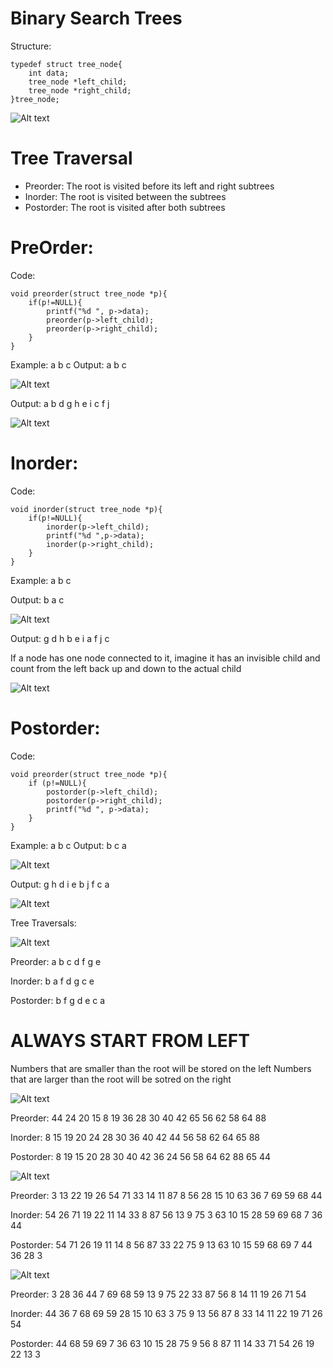 # Binary Search Trees

Structure:

    typedef struct tree_node{
        int data;
        tree_node *left_child;
        tree_node *right_child;
    }tree_node;

![Alt text](image.png)

Tree Traversal
=

- Preorder: The root is visited before its left and right subtrees
- Inorder: The root is visited between the subtrees
- Postorder: The root is visited after both subtrees

PreOrder:
=

Code:

    void preorder(struct tree_node *p){
        if(p!=NULL){
            printf("%d ", p->data);
            preorder(p->left_child);
            preorder(p->right_child);
        }
    }

Example:
    a
   b c
Output: a b c

![Alt text](image-1.png)

Output: a b d g h e i c f j

![Alt text](image-2.png)


Inorder:
=

Code:

    void inorder(struct tree_node *p){
        if(p!=NULL){
            inorder(p->left_child);
            printf("%d ",p->data);
            inorder(p->right_child);
        }
    }

Example:
    a
   b c

Output: b a c

![Alt text](image-1.png)

Output: g d h b e i a f j c

If a node has one node connected to it, imagine it has an invisible child and count from the left back up and down to the actual child

![Alt text](image-4.png)

Postorder:
=

Code:

    void preorder(struct tree_node *p){
        if (p!=NULL){
            postorder(p->left_child);
            postorder(p->right_child);
            printf("%d ", p->data);
        }
    }

Example:
    a
   b c
Output: b c a

![Alt text](image-1.png)

Output: g h d i e b j f c a

![Alt text](image-3.png)

Tree Traversals:

![Alt text](image-5.png)

Preorder: a b c d f g e

Inorder: b a f d g c e

Postorder: b f g d e c a


# ALWAYS START FROM LEFT

Numbers that are smaller than the root will be stored on the left
Numbers that are larger than the root will be sotred on the right


![Alt text](image-6.png)

Preorder: 44 24 20 15 8 19 36 28 30 40 42 65 56 62 58 64 88

Inorder: 8 15 19 20 24 28 30 36 40 42 44 56 58 62 64 65 88

Postorder: 8 19 15 20 28 30 40 42 36 24 56 58 64 62 88 65 44

![Alt text](image-7.png)

Preorder: 3 13 22 19 26 54 71 33 14 11 87 8 56 28 15 10 63 36 7 69 59 68 44

Inorder: 54 26 71 19 22 11 14 33 8 87 56 13 9 75 3 63 10 15 28 59 69 68 7 36 44 

Postorder: 54 71 26 19 11 14 8 56 87 33 22 75 9 13 63 10 15 59 68 69 7 44 36 28 3

![Alt text](image-8.png)

Preorder: 3 28 36 44 7 69 68 59 13 9 75 22 33 87 56 8 14 11 19 26 71 54

Inorder: 44 36 7 68 69 59 28 15 10 63 3 75 9 13 56 87 8 33 14 11 22 19 71 26 54

Postorder: 44 68 59 69 7 36 63 10 15 28 75 9 56 8 87 11 14 33 71 54 26 19 22 13 3